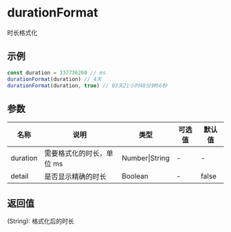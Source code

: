 # durationFormat

时长格式化

## 示例

```js
const duration = 337736260 // ms
durationFormat(duration) // 4天
durationFormat(duration, true) // 03天21小时48分钟56秒
```

## 参数

| 名称     | 说明                      | 类型           | 可选值 | 默认值 |
| -------- | ------------------------- | -------------- | ------ | ------ |
| duration | 需要格式化的时长，单位 ms | Number\|String | -      | -      |
| detail   | 是否显示精确的时长        | Boolean        | -      | false  |

## 返回值

(String): 格式化后的时长
